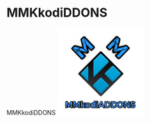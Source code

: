 # MMKkodiDDONS
MMKkodiDDONS
<img src="https://raw.githubusercontent.com/mmdigitalworld/MMkodiADDONS/refs/heads/main/icon.png"  width="200" height="200" alt="" /><br /> 

